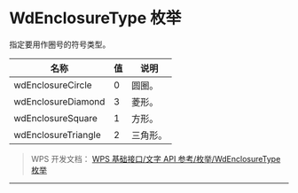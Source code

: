 # WdEnclosureType 枚举

指定要用作圈号的符号类型。

| 名称                | 值  | 说明     |
|---------------------|-----|----------|
| wdEnclosureCircle   | 0   | 圆圈。   |
| wdEnclosureDiamond  | 3   | 菱形。   |
| wdEnclosureSquare   | 1   | 方形。   |
| wdEnclosureTriangle | 2   | 三角形。 |

> WPS 开发文档： [WPS 基础接口/文字 API 参考/枚举/WdEnclosureType 枚举](https://qn.cache.wpscdn.cn/encs/doc/office_v19/topics/WPS%20%E5%9F%BA%E7%A1%80%E6%8E%A5%E5%8F%A3/%E6%96%87%E5%AD%97%20API%20%E5%8F%82%E8%80%83/%E6%9E%9A%E4%B8%BE/WdEnclosureType%20%E6%9E%9A%E4%B8%BE.html)

------------------------------------------------------------------------
